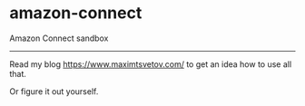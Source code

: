 # amazon-connect
Amazon Connect sandbox

***********************
Read my blog https://www.maximtsvetov.com/ to get an idea how to use all that.  

Or figure it out yourself. 
